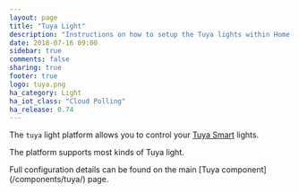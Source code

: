 ```yaml
---
layout: page
title: "Tuya Light"
description: "Instructions on how to setup the Tuya lights within Home Assistant."
date: 2018-07-16 09:00
sidebar: true
comments: false
sharing: true
footer: true
logo: tuya.png
ha_category: Light
ha_iot_class: "Cloud Polling"
ha_release: 0.74
---
```



The `tuya` light platform allows you to control your [Tuya Smart](https://www.tuya.com) lights.

The platform supports most kinds of Tuya light.

<p class='note'>
Full configuration details can be found on the main [Tuya component](/components/tuya/) page.
</p>